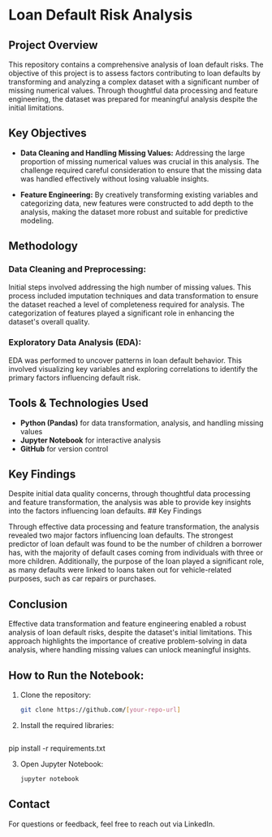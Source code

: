 # Loan Default Risk Analysis

## Project Overview
This repository contains a comprehensive analysis of loan default risks. The objective of this project is to assess factors contributing to loan defaults by transforming and analyzing a complex dataset with a significant number of missing numerical values. Through thoughtful data processing and feature engineering, the dataset was prepared for meaningful analysis despite the initial limitations.

## Key Objectives

- **Data Cleaning and Handling Missing Values:** Addressing the large proportion of missing numerical values was crucial in this analysis. The challenge required careful consideration to ensure that the missing data was handled effectively without losing valuable insights.
  
- **Feature Engineering:** By creatively transforming existing variables and categorizing data, new features were constructed to add depth to the analysis, making the dataset more robust and suitable for predictive modeling.

## Methodology

### Data Cleaning and Preprocessing:
Initial steps involved addressing the high number of missing values. This process included imputation techniques and data transformation to ensure the dataset reached a level of completeness required for analysis. The categorization of features played a significant role in enhancing the dataset's overall quality.

### Exploratory Data Analysis (EDA):
EDA was performed to uncover patterns in loan default behavior. This involved visualizing key variables and exploring correlations to identify the primary factors influencing default risk.

## Tools & Technologies Used
- **Python (Pandas)** for data transformation, analysis, and handling missing values
- **Jupyter Notebook** for interactive analysis
- **GitHub** for version control

## Key Findings
Despite initial data quality concerns, through thoughtful data processing and feature transformation, the analysis was able to provide key insights into the factors influencing loan defaults. ## Key Findings

Through effective data processing and feature transformation, the analysis revealed two major factors influencing loan defaults. The strongest predictor of loan default was found to be the number of children a borrower has, with the majority of default cases coming from individuals with three or more children. Additionally, the purpose of the loan played a significant role, as many defaults were linked to loans taken out for vehicle-related purposes, such as car repairs or purchases.


## Conclusion
Effective data transformation and feature engineering enabled a robust analysis of loan default risks, despite the dataset's initial limitations. This approach highlights the importance of creative problem-solving in data analysis, where handling missing values can unlock meaningful insights.

## How to Run the Notebook:
1. Clone the repository:
   ```bash
   git clone https://github.com/[your-repo-url]

2. Install the required libraries:
   ```bash
  pip install -r requirements.txt

3. Open Jupyter Notebook:
   ```bash
   jupyter notebook

## Contact
For questions or feedback, feel free to reach out via LinkedIn.

